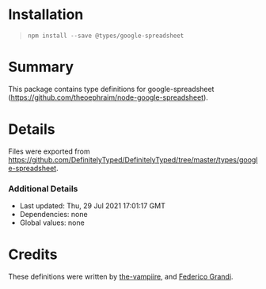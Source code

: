 # Installation
> `npm install --save @types/google-spreadsheet`

# Summary
This package contains type definitions for google-spreadsheet (https://github.com/theoephraim/node-google-spreadsheet).

# Details
Files were exported from https://github.com/DefinitelyTyped/DefinitelyTyped/tree/master/types/google-spreadsheet.

### Additional Details
 * Last updated: Thu, 29 Jul 2021 17:01:17 GMT
 * Dependencies: none
 * Global values: none

# Credits
These definitions were written by [the-vampiire](https://github.com/the-vampiire), and [Federico Grandi](https://github.com/EndBug).
